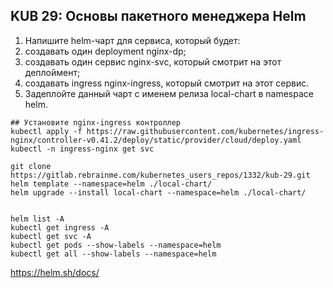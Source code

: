 ## KUB 29: Основы пакетного менеджера Helm


1. Напишите helm-чарт для сервиса, который будет:
2. создавать один deployment nginx-dp;
3. создавать один сервис nginx-svc, который смотрит на этот деплоймент;
4. создавать ingress nginx-ingress, который смотрит на этот сервис.
5. Задеплойте данный чарт с именем релиза local-chart в namespace helm.


```
## Установите nginx-ingress контроллер
kubectl apply -f https://raw.githubusercontent.com/kubernetes/ingress-nginx/controller-v0.41.2/deploy/static/provider/cloud/deploy.yaml
kubectl -n ingress-nginx get svc

git clone https://gitlab.rebrainme.com/kubernetes_users_repos/1332/kub-29.git
helm template --namespace=helm ./local-chart/
helm upgrade --install local-chart --namespace=helm ./local-chart/


helm list -A
kubectl get ingress -A
kubectl get svc -A
kubectl get pods --show-labels --namespace=helm
kubectl get all --show-labels --namespace=helm

```

https://helm.sh/docs/

